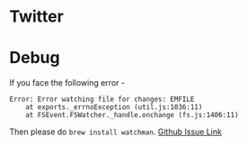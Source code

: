 # Twitter

# Debug
If you face the following error - 

```
Error: Error watching file for changes: EMFILE
    at exports._errnoException (util.js:1036:11)
    at FSEvent.FSWatcher._handle.onchange (fs.js:1406:11)
```

Then please do `brew install watchman`. [Github Issue Link](https://github.com/facebook/jest/issues/1767)